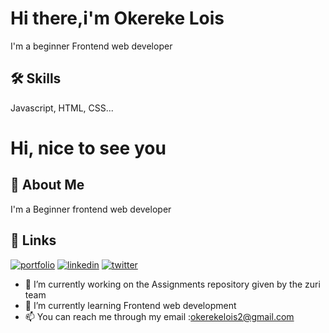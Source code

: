 
# Hi there,i'm Okereke Lois

I'm a beginner Frontend web developer


## 🛠 Skills
Javascript, HTML, CSS...


# Hi, nice to see you


## 🚀 About Me
I'm a Beginner frontend web developer


## 🔗 Links
[![portfolio](https://img.shields.io/badge/my_portfolio-000?style=for-the-badge&logo=ko-fi&logoColor=white)](https://katherineoelsner.com/)
[![linkedin](https://img.shields.io/badge/linkedin-0A66C2?style=for-the-badge&logo=linkedin&logoColor=white)](https://www.linkedin.com/)
[![twitter](https://img.shields.io/badge/twitter-1DA1F2?style=for-the-badge&logo=twitter&logoColor=white)](https://twitter.com/)


- 🔭 I’m currently working on the Assignments repository given by the zuri team
- 🌱 I’m currently learning Frontend web development
- 📫 You can reach me through my email :okerekelois2@gmail.com
<!--
**Lois39/Lois39** is a ✨ _special_ ✨ repository because its `README.md` (this file) appears on your GitHub profile.

Here are some ideas to get you started:

- 🔭 I’m currently working on the Assignments repository given by the zuri team
- 🌱 I’m currently learning Frontend web development
- 👯 I’m looking to collaborate on ...
- 🤔 I’m looking for help with ...
- 💬 Ask me about ...
- 📫 You can reach me through my email :okerekelois2@gmail.com
- 😄 Pronouns: ...
- ⚡ Fun fact: ...
-->
